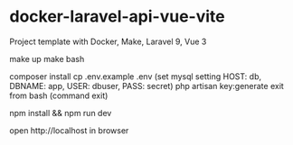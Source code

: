 # docker-laravel-api-vue-vite

Project template with Docker, Make, Laravel 9, Vue 3

make up
make bash

composer install
cp .env.example .env (set mysql setting HOST: db, DBNAME: app, USER: dbuser, PASS: secret)
php artisan key:generate
exit from bash (command exit)

npm install && npm run dev

open http://localhost in browser
